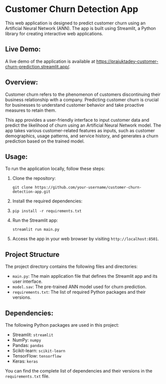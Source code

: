 
Customer Churn Detection App
============================

This web application is designed to predict customer churn using an Artificial Neural Network (ANN). The app is built using Streamlit, a Python library for creating interactive web applications.

Live Demo:
---------

A live demo of the application is available at <https://prajuktadey-customer-churn-prediction.streamlit.app/>.

Overview:
--------

Customer churn refers to the phenomenon of customers discontinuing their business relationship with a company. Predicting customer churn is crucial for businesses to understand customer behavior and take proactive measures to retain them.

This app provides a user-friendly interface to input customer data and predict the likelihood of churn using an Artificial Neural Network model. The app takes various customer-related features as inputs, such as customer demographics, usage patterns, and service history, and generates a churn prediction based on the trained model.

Usage:
-----

To run the application locally, follow these steps:

1.  Clone the repository:

    `git clone https://github.com/your-username/customer-churn-detection-app.git`

2.  Install the required dependencies:
3.  
    `pip install -r requirements.txt`

4.  Run the Streamlit app:

    `streamlit run main.py`

5.  Access the app in your web browser by visiting `http://localhost:8501`.

Project Structure
-----------------

The project directory contains the following files and directories:

-   `main.py`: The main application file that defines the Streamlit app and its user interface.
-   `model.sav`: The pre-trained ANN model used for churn prediction.
-   `requirements.txt`: The list of required Python packages and their versions.
   
Dependencies:
------------

The following Python packages are used in this project:

-   Streamlit: `streamlit`
-   NumPy: `numpy`
-   Pandas: `pandas`
-   Scikit-learn: `scikit-learn`
-   TensorFlow: `tensorflow`
-   Keras: `keras`

You can find the complete list of dependencies and their versions in the `requirements.txt` file.
